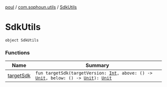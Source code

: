[poul](../../index.md) / [com.sophoun.utils](../index.md) / [SdkUtils](./index.md)

# SdkUtils

`object SdkUtils`

### Functions

| Name | Summary |
|---|---|
| [targetSdk](target-sdk.md) | `fun targetSdk(targetVersion: `[`Int`](https://kotlinlang.org/api/latest/jvm/stdlib/kotlin/-int/index.html)`, above: () -> `[`Unit`](https://kotlinlang.org/api/latest/jvm/stdlib/kotlin/-unit/index.html)`, below: () -> `[`Unit`](https://kotlinlang.org/api/latest/jvm/stdlib/kotlin/-unit/index.html)`): `[`Unit`](https://kotlinlang.org/api/latest/jvm/stdlib/kotlin/-unit/index.html) |
